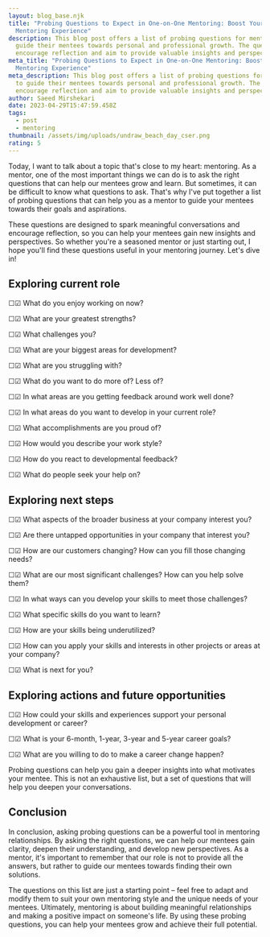 ```yaml
---
layout: blog_base.njk
title: "Probing Questions to Expect in One-on-One Mentoring: Boost Your
  Mentoring Experience"
description: This blog post offers a list of probing questions for mentors to
  guide their mentees towards personal and professional growth. The questions
  encourage reflection and aim to provide valuable insights and perspectives.
meta_title: "Probing Questions to Expect in One-on-One Mentoring: Boost Your
  Mentoring Experience"
meta_description: This blog post offers a list of probing questions for mentors
  to guide their mentees towards personal and professional growth. The questions
  encourage reflection and aim to provide valuable insights and perspectives.
author: Saeed Mirshekari
date: 2023-04-29T15:47:59.458Z
tags:
  - post
  - mentoring
thumbnail: /assets/img/uploads/undraw_beach_day_cser.png
rating: 5
---
```

Today, I want to talk about a topic that's close to my heart: mentoring. As a mentor, one of the most important things we can do is to ask the right questions that can help our mentees grow and learn. But sometimes, it can be difficult to know what questions to ask. That's why I've put together a list of probing questions that can help you as a mentor to guide your mentees towards their goals and aspirations. 

These questions are designed to spark meaningful conversations and encourage reflection, so you can help your mentees gain new insights and perspectives. So whether you're a seasoned mentor or just starting out, I hope you'll find these questions useful in your mentoring journey. Let's dive in!


<h2> Exploring current role</h2>

☐☑	What do you enjoy working on now?

☐☑	What are your greatest strengths?

☐☑	What challenges you?

☐☑	What are your biggest areas for development?

☐☑	What are you struggling with?

☐☑	What do you want to do more of? Less of?

☐☑	In what areas are you getting feedback around work well done?

☐☑	In what areas do you want to develop in your current role?

☐☑	What accomplishments are you proud of?

☐☑	How would you describe your work style?

☐☑	How do you react to developmental feedback?

☐☑	What do people seek your help on?



<h2> Exploring next steps</h2>

☐☑	What aspects of the broader business at your company interest you?

☐☑	Are there untapped opportunities in your company that interest you?

☐☑	How are our customers changing? How can you fill those changing needs?

☐☑	What are our most significant challenges? How can you help solve them?

☐☑	In what ways can you develop your skills to meet those challenges?

☐☑	What specific skills do you want to learn?

☐☑	How are your skills being underutilized? 

☐☑	How can you apply your skills and interests in other projects or areas at your company?

☐☑	What is next for you?



<h2> Exploring actions and future opportunities </h2>

☐☑	How could your skills and experiences support your personal development or career?

☐☑	What is your 6-month, 1-year, 3-year and 5-year career goals?

☐☑	What are you willing to do to make a career change happen?

Probing questions can help you gain a deeper insights into what motivates your mentee. This is not an exhaustive list, but a set of questions that will help you deepen your conversations. 



<h2> Conclusion </h2>

In conclusion, asking probing questions can be a powerful tool in mentoring relationships. By asking the right questions, we can help our mentees gain clarity, deepen their understanding, and develop new perspectives. As a mentor, it's important to remember that our role is not to provide all the answers, but rather to guide our mentees towards finding their own solutions. 

The questions on this list are just a starting point – feel free to adapt and modify them to suit your own mentoring style and the unique needs of your mentees. Ultimately, mentoring is about building meaningful relationships and making a positive impact on someone's life. By using these probing questions, you can help your mentees grow and achieve their full potential.